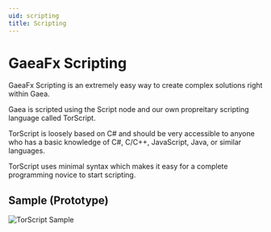 ```yaml
---
uid: scripting
title: Scripting
---
```


# GaeaFx Scripting

GaeaFx Scripting is an extremely easy way to create complex solutions right within Gaea.

Gaea is scripted using the Script node and our own propreitary scripting language called TorScript.

TorScript is loosely based on C# and should be very accessible to anyone who has a basic knowledge of C#, C/C++, JavaScript, Java, or similar languages.

TorScript uses minimal syntax which makes it easy for a complete programming novice to start scripting.


## Sample (Prototype)

![TorScript Sample](../Images/torscript.png)